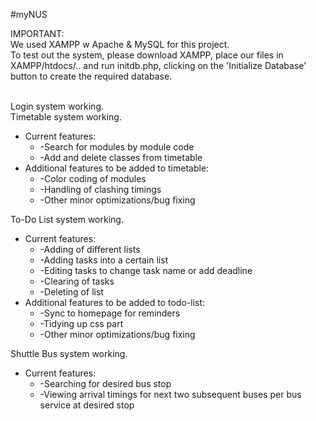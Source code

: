 #myNUS

IMPORTANT: <br />
We used XAMPP w Apache & MySQL for this project. <br /> 
To test out the system, please download XAMPP, place our files in XAMPP/htdocs/.. and run initdb.php, clicking on the 'Initialize Database' button to create the required database. <br /> <br />


Login system working. <br />
Timetable system working.
  * Current features: <br />
    * -Search for modules by module code <br />
    * -Add and delete classes from timetable <br />
  * Additional features to be added to timetable: <br />
    * -Color coding of modules <br />
    * -Handling of clashing timings <br />
    * -Other minor optimizations/bug fixing <br />

To-Do List system working.
  * Current features: <br />
    * -Adding of different lists <br />
    * -Adding tasks into a certain list <br />
    * -Editing tasks to change task name or add deadline <br />
    * -Clearing of tasks <br />
    * -Deleting of list <br />
  * Additional features to be added to todo-list: <br />
    * -Sync to homepage for reminders <br />
    * -Tidying up css part <br />
    * -Other minor optimizations/bug fixing <br />

Shuttle Bus system working.
  * Current features: <br />
    * -Searching for desired bus stop <br />
    * -Viewing arrival timings for next two subsequent buses per bus service at desired stop <br />
